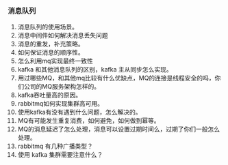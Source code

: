### 消息队列
1. 消息队列的使用场景。
2. 消息中间件如何解决消息丢失问题
3. 消息的重发，补充策略。
4. 如何保证消息的顺序性。
5. 怎么利用mq实现最终一致性
6. kafka 和其他消息队列的区别，kafka 主从同步怎么实现。
7. 用过哪些MQ，和其他mq比较有什么优缺点，MQ的连接是线程安全的吗，你们公司的MQ服务架构怎样的。
8. kafka吞吐量高的原因。
9. rabbitmq如何实现集群高可用。
10. 使用kafka有没有遇到什么问题，怎么解决的。
11. MQ有可能发生重复消费，如何避免，如何做到幂等。
12. MQ的消息延迟了怎么处理，消息可以设置过期时间么，过期了你们一般怎么处理。
13. rabbitmq 有几种广播类型？
14. 使用 kafka 集群需要注意什么？